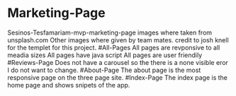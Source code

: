 # Marketing-Page
Sesinos-Tesfamariam-mvp-marketing-page
images where taken from unsplash.com
Other images where given by team mates.
credit to josh knell for the templet for this project.
#All-Pages
All pages are revponsive to all meadia sizes 
All pages have java script
All pages are user friendily
#Reviews-Page
Does not have a carousel so the there is a none visible eror I do not want to change.
#About-Page 
The about page is the most responsive page on the three page site.
#Index-Page
The index page is the home page and shows snipets of the app.